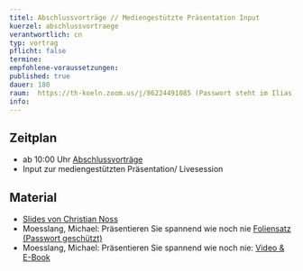 ```yaml
---
titel: Abschlussvorträge // Mediengestützte Präsentation Input
kuerzel: abschlussvortraege
verantwortlich: cn
typ: vortrag
pflicht: false
termine: 
empfohlene-voraussetzungen: 
published: true
dauer: 180
raum:  https://th-koeln.zoom.us/j/86224491085 (Passwort steht im Ilias)
info: 
---
```



## Zeitplan
- ab 10:00 Uhr [Abschlussvorträge](https://th-koeln.github.io/mi-bachelor-praxisprojektseminar/abschlussvortraege/)
- Input zur mediengestützten Präsentation/ Livesession

## Material
- [Slides von Christian Noss](../../material/mi-pps-praesentation/)
- Moesslang, Michael: Präsentieren Sie spannend wie noch nie [Foliensatz (Passwort geschützt)](../../material/SpannendPraesentieren_Moesslang.pdf)
- Moesslang, Michael: Präsentieren Sie spannend wie noch nie: [Video & E-Book](https://www.wiso-net.de/document/LEC__4630A)
